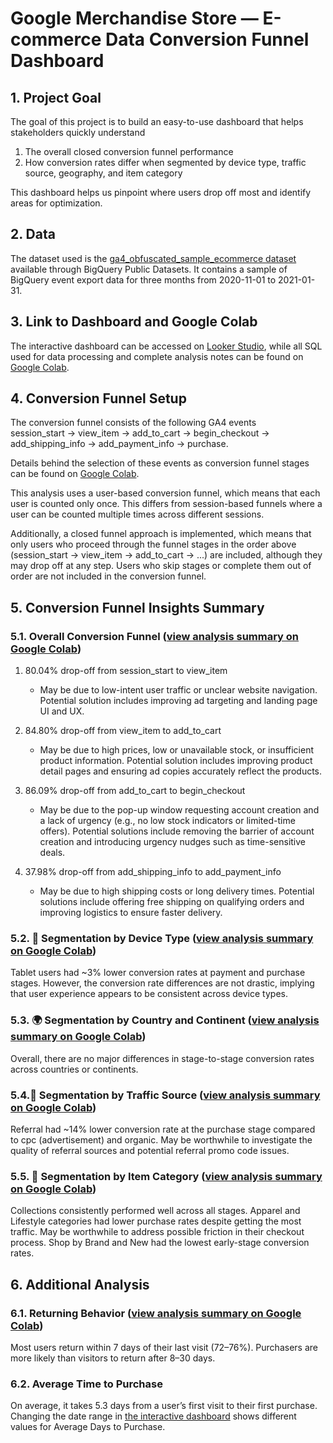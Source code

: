 # Google Merchandise Store — E-commerce Data Conversion Funnel Dashboard



## 1. Project Goal
The goal of this project is to build an easy-to-use dashboard that helps stakeholders quickly understand
1. The overall closed conversion funnel performance
2. How conversion rates differ when segmented by device type, traffic source, geography, and item category

This dashboard helps us pinpoint where users drop off most and identify areas for optimization.

## 2. Data
The dataset used is the [ga4_obfuscated_sample_ecommerce dataset](https://console.cloud.google.com/bigquery?p=bigquery-public-data&d=ga4_obfuscated_sample_ecommerce&t=events_20210131&page=table) available through BigQuery Public Datasets. It contains a sample of BigQuery event export data for three months from 2020-11-01 to 2021-01-31.

## 3. Link to Dashboard and Google Colab
The interactive dashboard can be accessed on [Looker Studio](https://lookerstudio.google.com/reporting/4eb3dffd-6e26-4f4d-8046-82e60102948e), while all SQL used for data processing and complete analysis notes can be found on [Google Colab](https://colab.research.google.com/drive/1iEq6xPdefjna970kkfhkkkT9nhhARYfN#scrollTo=laItJf6f5QAS).

## 4. Conversion Funnel Setup
The conversion funnel consists of the following GA4 events \
session_start → view_item → add_to_cart → begin_checkout → add_shipping_info → add_payment_info → purchase.

Details behind the selection of these events as conversion funnel stages can be found on [Google Colab](https://colab.research.google.com/drive/1iEq6xPdefjna970kkfhkkkT9nhhARYfN#scrollTo=BDjTuA4GL0f3).

This analysis uses a user-based conversion funnel, which means that each user is counted only once. This differs from session-based funnels where a user can be counted multiple times across different sessions.

Additionally, a closed funnel approach is implemented, which means that only users who proceed through the funnel stages in the order above (session_start → view_item → add_to_cart → ...) are included, although they may drop off at any step. Users who skip stages or complete them out of order are not included in the conversion funnel.

## 5. Conversion Funnel Insights Summary
### 5.1. Overall Conversion Funnel ([view analysis summary on Google Colab](https://colab.research.google.com/drive/1iEq6xPdefjna970kkfhkkkT9nhhARYfN#scrollTo=6haBQ7AgKX8i))
1. 80.04% drop-off from session_start to view_item
   - May be due to low-intent user traffic or unclear website navigation. Potential solution includes improving ad targeting and landing page UI and UX.

2. 84.80% drop-off from view_item to add_to_cart
   - May be due to high prices, low or unavailable stock, or insufficient product information. Potential solution includes improving product detail pages and ensuring ad copies accurately reflect the products.

3. 86.09% drop-off from add_to_cart to begin_checkout
   - May be due to the pop-up window requesting account creation and a lack of urgency (e.g., no low stock indicators or limited-time offers). Potential solutions include removing the barrier of account creation and introducing urgency nudges such as time-sensitive deals.

4. 37.98% drop-off from add_shipping_info to add_payment_info
   - May be due to high shipping costs or long delivery times. Potential solutions include offering free shipping on qualifying orders and improving logistics to ensure faster delivery.

### 5.2. 📱 Segmentation by Device Type ([view analysis summary on Google Colab](https://colab.research.google.com/drive/1iEq6xPdefjna970kkfhkkkT9nhhARYfN#scrollTo=R0tX7hvJKnvH))
Tablet users had ~3% lower conversion rates at payment and purchase stages. However, the conversion rate differences are not drastic, implying that user experience appears to be consistent across device types.

### 5.3. 🌍 Segmentation by Country and Continent ([view analysis summary on Google Colab](https://colab.research.google.com/drive/1iEq6xPdefjna970kkfhkkkT9nhhARYfN#scrollTo=uQ19ICSsKvD7))
Overall, there are no major differences in stage-to-stage conversion rates across countries or continents.

### 5.4.🚦 Segmentation by Traffic Source ([view analysis summary on Google Colab](https://colab.research.google.com/drive/1iEq6xPdefjna970kkfhkkkT9nhhARYfN#scrollTo=lo6tVZ6Xl7A3))
Referral had ~14% lower conversion rate at the purchase stage compared to cpc (advertisement) and organic. May be worthwhile to investigate the quality of referral sources and potential referral promo code issues.

### 5.5. 👕 Segmentation by Item Category ([view analysis summary on Google Colab](https://colab.research.google.com/drive/1iEq6xPdefjna970kkfhkkkT9nhhARYfN#scrollTo=xHOundOvxrL4))
Collections consistently performed well across all stages. Apparel and Lifestyle categories had lower purchase rates despite getting the most traffic. May be worthwhile to address possible friction in their checkout process. Shop by Brand and New had the lowest early-stage conversion rates.

## 6. Additional Analysis
### 6.1. Returning Behavior ([view analysis summary on Google Colab](https://colab.research.google.com/drive/1iEq6xPdefjna970kkfhkkkT9nhhARYfN#scrollTo=bU7sG12bd6sq))
Most users return within 7 days of their last visit (72–76%). Purchasers are more likely than visitors to return after 8–30 days.

### 6.2. Average Time to Purchase
On average, it takes 5.3 days from a user’s first visit to their first purchase. Changing the date range in [the interactive dashboard](https://lookerstudio.google.com/reporting/4eb3dffd-6e26-4f4d-8046-82e60102948e) shows different values for Average Days to Purchase.
